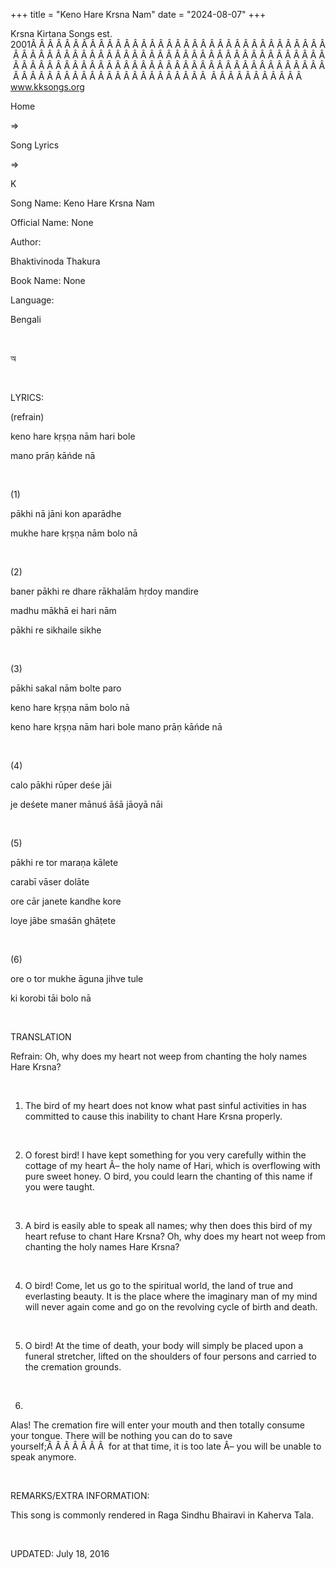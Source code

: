 +++ 
title = "Keno Hare Krsna Nam"
date = "2024-08-07"
+++

Krsna Kirtana Songs est. 2001Â Â Â Â Â Â Â Â Â Â Â Â Â Â Â Â Â Â Â Â Â Â Â Â Â Â Â Â Â Â Â Â Â Â Â Â Â Â Â Â Â Â Â Â Â Â Â Â Â Â Â Â Â Â Â Â Â Â Â Â Â Â Â Â Â Â Â Â Â Â Â Â Â Â Â Â Â Â Â Â Â Â Â Â Â Â Â Â Â Â Â Â Â Â Â Â Â Â Â Â Â Â Â Â Â Â Â Â Â Â Â Â Â Â Â Â Â Â Â Â Â Â Â Â Â Â Â Â Â Â Â Â  Â Â Â Â Â Â Â Â Â Â Â  
www.kksongs.org








Home
 
⇒
 
Song Lyrics
 
⇒
 
K


Song
Name: Keno Hare Krsna Nam


Official
Name: None


Author:

Bhaktivinoda
Thakura


Book
Name: None


Language:

Bengali


 








অ








 


LYRICS:


(refrain)


keno hare
kṛṣṇa nām hari bole


mano
prāṇ kāńde nā


 


(1)


pākhi
nā jāni kon aparādhe


mukhe hare
kṛṣṇa nām bolo nā


 


(2)


baner
pākhi re dhare rākhalām hṛdoy mandire


madhu
mākhā ei hari nām


pākhi
re sikhaile sikhe


 


(3)


pākhi
sakal nām bolte paro


keno hare
kṛṣṇa nām bolo nā


keno hare
kṛṣṇa nām hari bole mano prāṇ kāńde
nā


 


(4)


calo
pākhi rūper deśe jāi


je
deśete maner mānuś āśā jāoyā nāi


 


(5)


pākhi
re tor maraṇa kālete


carabī
vāser dolāte


ore
cār janete kandhe kore


loye
jābe smaśān ghāṭete


 


(6)


ore o tor
mukhe āguna jihve tule


ki korobi
tāi bolo nā


 


TRANSLATION


Refrain:
Oh, why does my heart not weep from chanting the holy names Hare Krsna?


 


1) The
bird of my heart does not know what past sinful activities in has committed to
cause this inability to chant Hare Krsna properly.


 


2) O
forest bird! I have kept something for you very carefully within the cottage of
my heart Â– the holy name of Hari, which is overflowing with pure sweet honey. O
bird, you could learn the chanting of this name if you were taught.


 


3) A
bird is easily able to speak all names; why then does this bird of my heart
refuse to chant Hare Krsna? Oh, why does my heart not weep from chanting the
holy names Hare Krsna?


 


4) O
bird! Come, let us go to the spiritual world, the land of true and everlasting
beauty. It is the place where the imaginary man of my mind will never again
come and go on the revolving cycle of birth and death.


 


5) O
bird! At the time of death, your body will simply be placed upon a funeral
stretcher, lifted on the shoulders of four persons and carried to the cremation
grounds.


 


6)
Alas! The cremation fire will enter your mouth and then totally consume your
tongue. There will be nothing you can do to save yourself;Â Â Â Â Â Â Â   for at that
time, it is too late Â– you will be unable to speak anymore. 


 


REMARKS/EXTRA
INFORMATION:


This
song is commonly rendered in Raga Sindhu Bhairavi in Kaherva Tala.


 


UPDATED:
 July 18, 2016